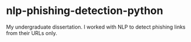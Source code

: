 # nlp-phishing-detection-python
 My undergraduate dissertation. I worked with NLP to detect phishing links from their URLs only.
